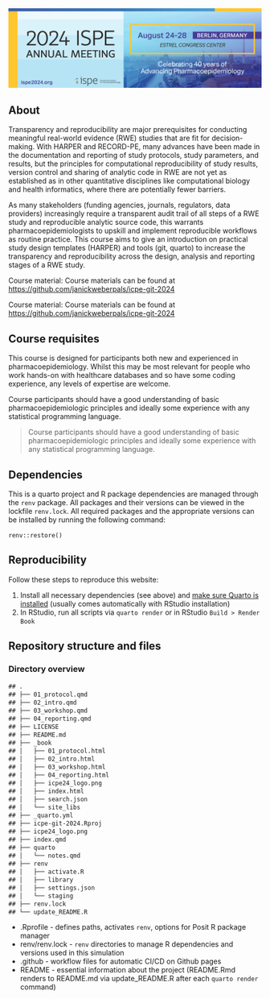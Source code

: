 <img src="icpe24_logo.png" data-fig-align="center" width="728" />

## About

Transparency and reproducibility are major prerequisites for conducting
meaningful real-world evidence (RWE) studies that are fit for
decision-making. With HARPER and RECORD-PE, many advances have been made
in the documentation and reporting of study protocols, study parameters,
and results, but the principles for computational reproducibility of
study results, version control and sharing of analytic code in RWE are
not yet as established as in other quantitative disciplines like
computational biology and health informatics, where there are
potentially fewer barriers.

As many stakeholders (funding agencies, journals, regulators, data
providers) increasingly require a transparent audit trail of all steps
of a RWE study and reproducible analytic source code, this warrants
pharmacoepidemiologists to upskill and implement reproducible workflows
as routine practice. This course aims to give an introduction on
practical study design templates (HARPER) and tools (git, quarto) to
increase the transparency and reproducibility across the design,
analysis and reporting stages of a RWE study.

Course material: Course materials can be found at
<https://github.com/janickweberpals/icpe-git-2024>

Course material: Course materials can be found at
<https://github.com/janickweberpals/icpe-git-2024>

## Course requisites

This course is designed for participants both new and experienced in
pharmacoepidemiology. Whilst this may be most relevant for people who
work hands-on with healthcare databases and so have some coding
experience, any levels of expertise are welcome.

Course participants should have a good understanding of basic
pharmacoepidemiologic principles and ideally some experience with any
statistical programming language.

> Course participants should have a good understanding of basic
> pharmacoepidemiologic principles and ideally some experience with any
> statistical programming language.

## Dependencies

This is a quarto project and R package dependencies are managed through
the `renv` package. All packages and their versions can be viewed in the
lockfile `renv.lock`. All required packages and the appropriate versions
can be installed by running the following command:

    renv::restore()

## Reproducibility

Follow these steps to reproduce this website:

1.  Install all necessary dependencies (see above) and [make sure Quarto
    is installed](https://quarto.org/docs/get-started/) (usually comes
    automatically with RStudio installation)
2.  In RStudio, run all scripts via `quarto render` or in RStudio
    `Build > Render Book`

## Repository structure and files

### Directory overview

    ## .
    ## ├── 01_protocol.qmd
    ## ├── 02_intro.qmd
    ## ├── 03_workshop.qmd
    ## ├── 04_reporting.qmd
    ## ├── LICENSE
    ## ├── README.md
    ## ├── _book
    ## │   ├── 01_protocol.html
    ## │   ├── 02_intro.html
    ## │   ├── 03_workshop.html
    ## │   ├── 04_reporting.html
    ## │   ├── icpe24_logo.png
    ## │   ├── index.html
    ## │   ├── search.json
    ## │   └── site_libs
    ## ├── _quarto.yml
    ## ├── icpe-git-2024.Rproj
    ## ├── icpe24_logo.png
    ## ├── index.qmd
    ## ├── quarto
    ## │   └── notes.qmd
    ## ├── renv
    ## │   ├── activate.R
    ## │   ├── library
    ## │   ├── settings.json
    ## │   └── staging
    ## ├── renv.lock
    ## └── update_README.R

-   .Rprofile - defines paths, activates `renv`, options for Posit R
    package manager
-   renv/renv.lock - `renv` directories to manage R dependencies and
    versions used in this simulation
-   .github - workflow files for automatic CI/CD on Github pages
-   README - essential information about the project (README.Rmd renders
    to README.md via update\_README.R after each `quarto render`
    command)
